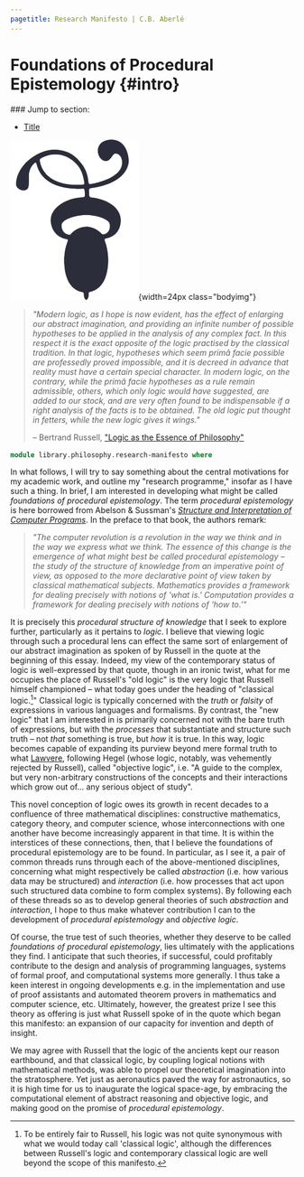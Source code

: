 ```yaml
---
pagetitle: Research Manifesto | C.B. Aberlé
---
```


# Foundations of Procedural Epistemology {#intro}
<nav class="contents">
### Jump to section:

* [Title](library/philosophy/research-manifesto.html#intro)

![](img/decotwo2.png){width=24px class="bodyimg"}
</nav>

> *"Modern logic, as I hope is now evident, has the effect of enlarging our abstract imagination, and providing an infinite number of possible hypotheses to be applied in the analysis of any complex fact. In this respect it is the exact opposite of the logic practised by the classical tradition. In that logic, hypotheses which seem primâ facie possible are professedly proved impossible, and it is decreed in advance that reality must have a certain special character. In modern logic, on the contrary, while the primâ facie hypotheses as a rule remain admissible, others, which only logic would have suggested, are added to our stock, and are very often found to be indispensable if a right analysis of the facts is to be obtained. The old logic put thought in fetters, while the new logic gives it wings."*
>
> – Bertrand Russell, ["Logic as the Essence of Philosophy"](https://ncatlab.org/nlab/show/Logic+as+the+Essence+of+Philosophy)

```agda
module library.philosophy.research-manifesto where
```

In what follows, I will try to say something about the central motivations for my academic work, and outline my "research programme," insofar as I have such a thing. In brief, I am interested in developing what might be called *foundations of procedural epistemology*. The term *procedural epistemology* is here borrowed from Abelson & Sussman's [*Structure and Interpretation of Computer Programs*](https://mitpress.mit.edu/sites/default/files/sicp/index.html). In the preface to that book, the authors remark:

> *"The computer revolution is a revolution in the way we think and in the way we express what we think. The essence of this change is the emergence of what might best be called *procedural epistemology* – the study of the structure of knowledge from an imperative point of view, as opposed to the more declarative point of view taken by classical mathematical subjects. Mathematics provides a framework for dealing precisely with notions of 'what is.' Computation provides a framework for dealing precisely with notions of 'how to.'"*

It is precisely this *procedural structure of knowledge* that I seek to explore further, particularly as it pertains to *logic*. I believe that viewing logic through such a procedural lens can effect the same sort of enlargement of our abstract imagination as spoken of by Russell in the quote at the beginning of this essay. Indeed, my view of the contemporary status of logic is well-expressed by that quote, though in an ironic twist, what for me occupies the place of Russell's "old logic" is the very logic that Russell himself championed – what today goes under the heading of "classical logic.[^1]" Classical logic is typically concerned with the *truth* or *falsity* of expressions in various languages and formalisms. By contrast, the "new logic" that I am interested in is primarily concerned not with the bare truth of expressions, but with the *processes* that substantiate and structure such truth – not *that* something is true, but *how* it is true. In this way, logic becomes capable of expanding its purview beyond mere formal truth to what [Lawvere](https://ncatlab.org/nlab/show/Tools+for+the+advancement+of+objective+logic), following Hegel (whose logic, notably, was vehemently rejected by Russell), called "objective logic", i.e. "A guide to the complex, but very non-arbitrary constructions of the concepts and their interactions which grow out of... any serious object of study".

This novel conception of logic owes its growth in recent decades to a confluence of three mathematical disciplines: constructive mathematics, category theory, and computer science, whose interconnections with one another have become increasingly apparent in that time. It is within the interstices of these connections, then, that I believe the foundations of procedural epistemology are to be found. In particular, as I see it, a pair of common threads runs through each of the above-mentioned disciplines, concerning what might respectively be called *abstraction* (i.e. how various data may be structured) and *interaction* (i.e. how processes that act upon such structured data combine to form complex systems). By following each of these threads so as to develop general theories of such *abstraction* and *interaction*, I hope to thus make whatever contribution I can to the development of *procedural epistemology* and *objective logic*.

Of course, the true test of such theories, whether they deserve to be called *foundations of procedural epistemology*, lies ultimately with the applications they find. I anticipate that such theories, if successful, could profitably contribute to the design and analysis of programming languages, systems of formal proof, and computational systems more generally. I thus take a keen interest in ongoing developments e.g. in the implementation and use of proof assistants and automated theorem provers in mathematics and computer science, etc. Ultimately, however, the greatest prize I see this theory as offering is just what Russell spoke of in the quote which began this manifesto: an expansion of our capacity for invention and depth of insight.

We may agree with Russell that the logic of the ancients kept our reason earthbound, and that classical logic, by coupling logical notions with mathematical methods, was able to propel our theoretical imagination into the stratosphere. Yet just as aeronautics paved the way for astronautics, so it is high time for us to inaugurate the logical space-age, by embracing the computational element of abstract reasoning and objective logic, and making good on the promise of *procedural epistemology*.

[^1]: To be entirely fair to Russell, his logic was not quite synonymous with what we would today call 'classical logic', although the differences between Russell's logic and contemporary classical logic are well beyond the scope of this manifesto.